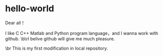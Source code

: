 # hello-world

Dear all！

I like C C++ Matlab and Python program language，and I wanna work with github.
\b\rI belive github will give me much pleasure.

\br This is my first modification in local repository.

